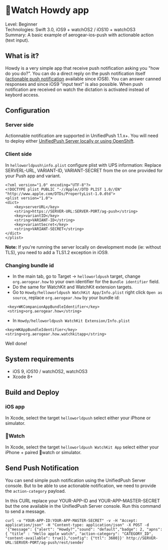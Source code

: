 Watch Howdy app
================
Level: Beginner  
Technologies: Swift 3.0, iOS9 + watchOS2 / iOS10 + watchOS3   
Summary: A basic example of aerogear-ios-push with actionable action (text input).  

What is it?
-----------

Howdy is a very simple app that receive push notification asking you "how do you do?". You can do a direct reply on the push notification itself ([actionable push notification](http://blogs.imediaconnection.com/blog/2015/04/16/actionable-notifications-and-the-apple-watch/) available since iOS8). You can answer canned responses and since iOS9 "input text" is also possible. When push notification are received on watch the dictation is activated instead of keybord access.

Configuration
-------------
### Server side
Actionnable notification are supported in UnifiedPush 1.1.x+. 
You will need to deploy either [UnifiedPush Server locally or using OpenShift](https://aerogear.org/push/).

### Client side
In ```helloworldpush\info.plist``` configure plist with UPS information:
Replace SERVERL-URL, VARIANT-ID, VARIANT-SECRET from the on one provided for your Push app and variant.

```
<?xml version="1.0" encoding="UTF-8"?>
<!DOCTYPE plist PUBLIC "-//Apple//DTD PLIST 1.0//EN" "http://www.apple.com/DTDs/PropertyList-1.0.dtd">
<plist version="1.0">
<dict>  
    <key>serverURL</key>
    <string>https://SERVER-URL:SERVER-PORT/ag-push</string>
    <key>variantID</key>
    <string>VARIANT-ID</string>
    <key>variantSecret</key>
    <string>VARIANT-SECRET</string>    
</dict>
</plist>

```

**Note:** If you're running the server locally on development mode (ie: without TLS), you need to add a TLS1.2 exception in iOS9.

### Changing bundle id
* In the main tab, go to Target -> `helloworldpush` target, change `org.aerogear.how` to your own identifier for the `Bundle identifier` field. 
* Do the same for WatchKit and WatchKit extension targets. 
* Go to `Howdy/helloworldpush WatchKit App/Info.plist` right click `Open as source`, replace `org.aerogear.how` by your bundle id:
```
 <key>WKCompanionAppBundleIdentifier</key>
 <string>org.aerogear.how</string>
 ```
* In `Howdy/helloworldpush WatchKit Extension/Info.plist`
```
<key>WKAppBundleIdentifier</key>
<string>org.aerogear.how.watchkitapp</string>
```
Well done!


System requirements
-------------------
- iOS 9, iOS10 / watchOS2, watchOS3 
- Xcode 8+

Build and Deploy
----------------
### iOS app
In Xcode, select the target ```helloworldpush``` select either your iPhone or simulator.

### Watch
In Xcode, select the target ```helloworldpush WatchKit App``` select either your iPhone + paired watch or simulator.

Send Push Notification
----------------------

You can send simple push notification using the UnifiedPush Server console. But to be able to use actionable notification, we need to provide the ```action-category``` payload.

In this CURL replace your YOUR-APP-ID and YOUR-APP-MASTER-SECRET but the one available in the UnifiedPush Server console. Run this command to send a message.

```
curl -u "YOUR-APP-ID:YOUR-APP-MASTER-SECRET" -v -H "Accept: application/json" -H "Content-type: application/json" -X POST -d '{"message": {"alert": "Howdy?","sound": "default","badge": 2, "apns": { "title" : "Hello apple watch", "action-category": "CATEGORY_ID", "content-available": true}},"config": {"ttl": 3600}}' http://SERVER-URL:SERVER-PORT/ag-push/rest/sender
```
